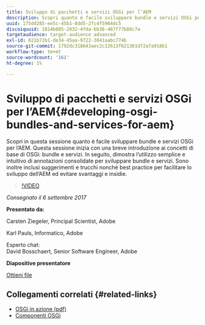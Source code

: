 ```yaml
---
title: Sviluppo di pacchetti e servizi OSGi per l’AEM
description: Scopri quanto è facile sviluppare bundle e servizi OSGi per l’AEM. Questa sessione inizia con una breve introduzione ai concetti di base di OSGi.
uuid: 175dd285-ee5c-45b1-8dd5-2fc4f5964dc5
discoiquuid: 1814b885-2832-4fda-bb36-467f77b88c7a
targetaudience: target-audience advanced
exl-id: 821b72b1-de34-45aa-9722-3041aabc774b
source-git-commit: 1792dc318643aec2c12613f621361d72a7a918b1
workflow-type: tm+mt
source-wordcount: '161'
ht-degree: 1%

---
```


# Sviluppo di pacchetti e servizi OSGi per l’AEM{#developing-osgi-bundles-and-services-for-aem}

Scopri in questa sessione quanto è facile sviluppare bundle e servizi OSGi per l’AEM. Questa sessione inizia con una breve introduzione ai concetti di base di OSGi: bundle e servizi. In seguito, dimostra l’utilizzo semplice e intuitivo di annotazioni consolidate per sviluppare bundle e servizi. Sono inoltre inclusi suggerimenti e trucchi nonché best practice per facilitare lo sviluppo dell’AEM ed evitare svantaggi e insidie.

>[!VIDEO](https://video.tv.adobe.com/v/19654/?quality=9)

*Consegnato il 6 settembre 2017*

**Presentato da:**

Carsten Ziegeler, Principal Scientist, Adobe

Karl Pauls, Informatico, Adobe

Esperto chat:\
David Bosschaert, Senior Software Engineer, Adobe

**Diapositive presentatore**

[Ottieni file](assets/aem-gems-osgi-best-practices-090617.pdf)

## Collegamenti correlati {#related-links}

* [OSGi in azione (pdf)](https://manning-content.s3.amazonaws.com/download/9/86fba2b-2ea2-48cc-855d-39e06df49ceb/OSGIiAsamplech1.pdf)
* [Componenti OSGi](https://blog.osoco.de/2015/08/osgi-components-simply-simple-part-i/)

